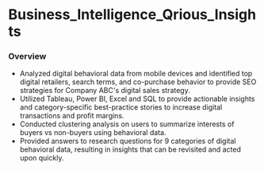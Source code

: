 # Business_Intelligence_Qrious_Insights

### Overview

* Analyzed digital behavioral data from mobile devices and identified top digital retailers, search terms, and co-purchase behavior to provide SEO strategies for Company ABC's digital sales strategy.
* Utilized Tableau, Power BI, Excel and SQL to provide actionable insights and category-specific best-practice stories to increase digital transactions and profit margins.
* Conducted clustering analysis on users to summarize interests of buyers vs non-buyers using behavioral data.
* Provided answers to research questions for 9 categories of digital behavioral data, resulting in insights that can be revisited and acted upon quickly.
